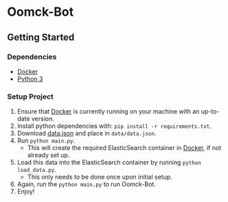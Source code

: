 # Oomck-Bot

## Getting Started

### Dependencies

- [Docker](https://www.docker.com/get-started)
- [Python 3](https://www.python.org/downloads/)

### Setup Project

1. Ensure that [Docker](https://www.docker.com/get-started) is currently running on your machine with an up-to-date version.
2. Install python dependencies with: `pip install -r requirements.txt`.
3. Download [data.json](https://drive.google.com/file/d/137MJNQTUUswp4bv_Y8368o5lzAbW8y52/view?usp=sharing) and place in `data/data.json`.
4. Run `python main.py`.
    - This will create the required ElasticSearch container in [Docker](https://www.docker.com/get-started), if not already set up.
5. Load this data into the ElasticSearch container by running `python load_data.py`.
    - This only needs to be done once upon initial setup.
6. Again, run the `python main.py` to run Oomck-Bot.
7. Enjoy!
